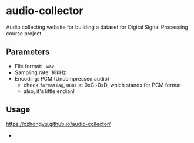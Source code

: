 # audio-collector

Audio collecting website for building a dataset for Digital Signal Processing course project

## Parameters

* File format: `.wav`
* Sampling rate: 16kHz
* Encoding: PCM (Uncompressed audio)
    + check `formatTag`, `0001` at 0xC~0xD, which stands for PCM format
    + also, it's little endian!

## Usage

https://czhongyu.github.io/audio-collector/

* 